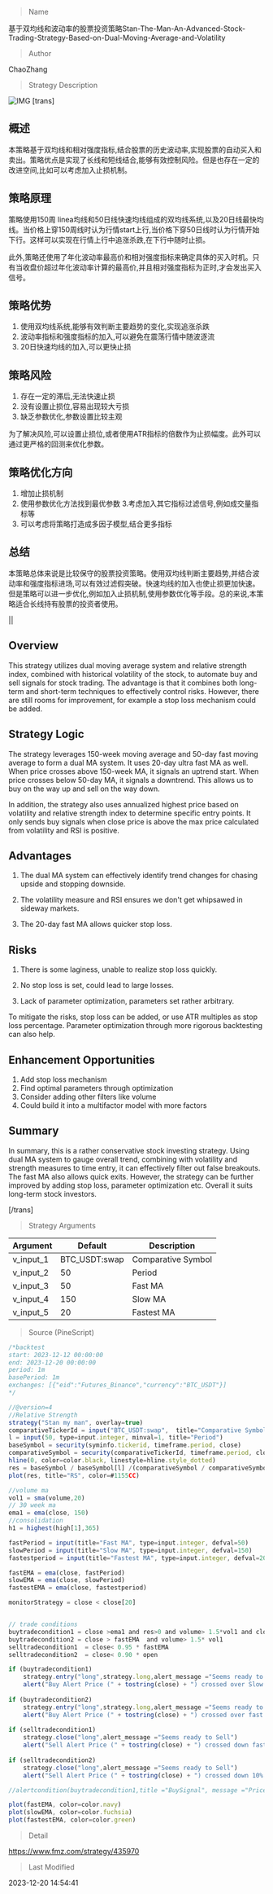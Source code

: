 
> Name

基于双均线和波动率的股票投资策略Stan-The-Man-An-Advanced-Stock-Trading-Strategy-Based-on-Dual-Moving-Average-and-Volatility

> Author

ChaoZhang

> Strategy Description

![IMG](https://www.fmz.com/upload/asset/16852e7588b17bed3ee.png)
 [trans]

## 概述

本策略基于双均线和相对强度指标,结合股票的历史波动率,实现股票的自动买入和卖出。策略优点是实现了长线和短线结合,能够有效控制风险。但是也存在一定的改进空间,比如可以考虑加入止损机制。

## 策略原理

策略使用150周 linea均线和50日线快速均线组成的双均线系统,以及20日线最快均线。当价格上穿150周线时认为行情start上行,当价格下穿50日线时认为行情开始下行。这样可以实现在行情上行中追涨杀跌,在下行中随时止损。

此外,策略还使用了年化波动率最高价和相对强度指标来确定具体的买入时机。只有当收盘价超过年化波动率计算的最高价,并且相对强度指标为正时,才会发出买入信号。

## 策略优势

1. 使用双均线系统,能够有效判断主要趋势的变化,实现追涨杀跌
2. 波动率指标和强度指标的加入,可以避免在震荡行情中随波逐流
3. 20日快速均线的加入,可以更快止损

## 策略风险 

1. 存在一定的滞后,无法快速止损
2. 没有设置止损位,容易出现较大亏损
3. 缺乏参数优化,参数设置比较主观

为了解决风险,可以设置止损位,或者使用ATR指标的倍数作为止损幅度。此外可以通过更严格的回测来优化参数。

## 策略优化方向

1. 增加止损机制 
2. 使用参数优化方法找到最优参数
3.考虑加入其它指标过滤信号,例如成交量指标等
4. 可以考虑将策略打造成多因子模型,结合更多指标

## 总结

本策略总体来说是比较保守的股票投资策略。使用双均线判断主要趋势,并结合波动率和强度指标进场,可以有效过滤假突破。快速均线的加入也使止损更加快速。但是策略可以进一步优化,例如加入止损机制,使用参数优化等手段。总的来说,本策略适合长线持有股票的投资者使用。

||


## Overview

This strategy utilizes dual moving average system and relative strength index, combined with historical volatility of the stock, to automate buy and sell signals for stock trading. The advantage is that it combines both long-term and short-term techniques to effectively control risks. However, there are still rooms for improvement, for example a stop loss mechanism could be added.

## Strategy Logic

The strategy leverages 150-week moving average and 50-day fast moving average to form a dual MA system. It uses 20-day ultra fast MA as well. When price crosses above 150-week MA, it signals an uptrend start. When price crosses below 50-day MA, it signals a downtrend. This allows us to buy on the way up and sell on the way down.

In addition, the strategy also uses annualized highest price based on volatility and relative strength index to determine specific entry points. It only sends buy signals when close price is above the max price calculated from volatility and RSI is positive. 

## Advantages

1. The dual MA system can effectively identify trend changes for chasing upside and stopping downside.

2. The volatility measure and RSI ensures we don't get whipsawed in sideway markets.

3. The 20-day fast MA allows quicker stop loss.

## Risks

1. There is some laginess, unable to realize stop loss quickly. 

2. No stop loss is set, could lead to large losses.

3. Lack of parameter optimization, parameters set rather arbitrary.

To mitigate the risks, stop loss can be added, or use ATR multiples as stop loss percentage. Parameter optimization through more rigorous backtesting can also help.

## Enhancement Opportunities 

1. Add stop loss mechanism
2. Find optimal parameters through optimization
3. Consider adding other filters like volume
4. Could build it into a multifactor model with more factors

## Summary

In summary, this is a rather conservative stock investing strategy. Using dual MA system to gauge overall trend, combining with volatility and strength measures to time entry, it can effectively filter out false breakouts. The fast MA also allows quick exits. However, the strategy can be further improved by adding stop loss, parameter optimization etc. Overall it suits long-term stock investors.

[/trans]

> Strategy Arguments



|Argument|Default|Description|
|----|----|----|
|v_input_1|BTC_USDT:swap|Comparative Symbol|
|v_input_2|50|Period|
|v_input_3|50|Fast MA|
|v_input_4|150|Slow MA|
|v_input_5|20|Fastest MA|


> Source (PineScript)

``` javascript
/*backtest
start: 2023-12-12 00:00:00
end: 2023-12-20 00:00:00
period: 1m
basePeriod: 1m
exchanges: [{"eid":"Futures_Binance","currency":"BTC_USDT"}]
*/

//@version=4
//Relative Strength
strategy("Stan my man", overlay=true)
comparativeTickerId = input("BTC_USDT:swap",  title="Comparative Symbol")
l = input(50, type=input.integer, minval=1, title="Period")
baseSymbol = security(syminfo.tickerid, timeframe.period, close)
comparativeSymbol = security(comparativeTickerId, timeframe.period, close)
hline(0, color=color.black, linestyle=hline.style_dotted)
res = baseSymbol / baseSymbol[l] /(comparativeSymbol / comparativeSymbol[l]) - 1
plot(res, title="RS", color=#1155CC)

//volume ma
vol1 = sma(volume,20)
// 30 week ma
ema1 = ema(close, 150)
//consolidation
h1 = highest(high[1],365)

fastPeriod = input(title="Fast MA", type=input.integer, defval=50)
slowPeriod = input(title="Slow MA", type=input.integer, defval=150)
fastestperiod = input(title="Fastest MA", type=input.integer, defval=20)

fastEMA = ema(close, fastPeriod)
slowEMA = ema(close, slowPeriod)
fastestEMA = ema(close, fastestperiod)

monitorStrategy = close < close[20]


// trade conditions
buytradecondition1 = close >ema1 and res>0 and volume> 1.5*vol1 and close > h1
buytradecondition2 = close > fastEMA  and volume> 1.5* vol1 
selltradecondition1  = close< 0.95 * fastEMA 
selltradecondition2  = close< 0.90 * open

if (buytradecondition1)
    strategy.entry("long",strategy.long,alert_message ="Seems ready to Buy")
    alert("Buy Alert Price (" + tostring(close) + ") crossed over Slow moving average",alert.freq_all)
    
if (buytradecondition2)
    strategy.entry("long",strategy.long,alert_message ="Seems ready to Buy")
    alert("Buy Alert Price (" + tostring(close) + ") crossed over fast moving average",alert.freq_all)
    
if (selltradecondition1)
    strategy.close("long",alert_message ="Seems ready to Sell")
    alert("Sell Alert Price (" + tostring(close) + ") crossed down fast moving average",alert.freq_all)
    
if (selltradecondition2)
    strategy.close("long",alert_message ="Seems ready to Sell")
    alert("Sell Alert Price (" + tostring(close) + ") crossed down 10% below open price  ",alert.freq_all)

//alertcondition(buytradecondition1,title ="BuySignal", message ="Price Crossed Slow Moving EMA ")

plot(fastEMA, color=color.navy)
plot(slowEMA, color=color.fuchsia)
plot(fastestEMA, color=color.green)
```

> Detail

https://www.fmz.com/strategy/435970

> Last Modified

2023-12-20 14:54:41
